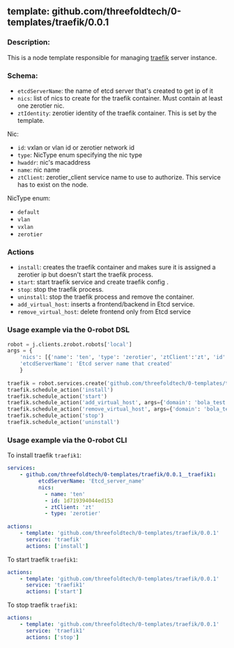 ## template: github.com/threefoldtech/0-templates/traefik/0.0.1

### Description:
This is a node template responsible for managing [traefik](https://docs.traefik.io/) server instance.

### Schema:
- `etcdServerName`: the name of etcd server that's created to get ip of it
- `nics`: list of nics to create for the traefik container. Must contain at least one zerotier nic.
- `ztIdentity`: zerotier identity of the traefik container. This is set by the template.

Nic:
- `id`: vxlan or vlan id or zerotier network id
- `type`: NicType enum specifying the nic type
- `hwaddr`: nic's macaddress
- `name`: nic name
- `ztClient`: zerotier_client service name to use to authorize. This service has to exist on the node.

NicType enum: 
- `default` 
- `vlan`
- `vxlan`
- `zerotier`

### Actions

- `install`: creates the traefik container and makes sure it is assigned a zerotier ip but doesn't start the traefik process.
- `start`: start traefik service and create traefik config .
- `stop`: stop the traefik process.
- `uninstall`: stop the traefik process and remove the container.
- `add_virtual_host`: inserts a frontend/backend in Etcd service.
- `remove_virtual_host`: delete frontend only from Etcd service


### Usage example via the 0-robot DSL

```python
robot = j.clients.zrobot.robots['local']
args = {
    'nics': [{'name': 'ten', 'type': 'zerotier', 'ztClient':'zt', 'id': '1d719394044ed153'}],
    'etcdServerName': 'Etcd server name that created'
    }  
    
traefik = robot.services.create('github.com/threefoldtech/0-templates/traefik/0.0.1', 'traefik1', data=args)
traefik.schedule_action('install')
traefik.schedule_action('start')
traefik.schedule_action('add_virtual_host', args={'domain': 'bola_test.com', 'ip':'10.147.17.198'})
traefik.schedule_action('remove_virtual_host', args={'domain': 'bola_test.com'})
traefik.schedule_action('stop')
traefik.schedule_action('uninstall')
```


### Usage example via the 0-robot CLI

To install traefik `traefik1`:

```yaml
services:
    - github.com/threefoldtech/0-templates/traefik/0.0.1__traefik1:
          etcdServerName: 'Etcd_server_name'
          nics:
            - name: 'ten'
            - id: 1d719394044ed153
            - ztClient: 'zt'
            - type: 'zerotier'
          
actions:
    - template: 'github.com/threefoldtech/0-templates/traefik/0.0.1'
      service: 'traefik'
      actions: ['install']

```


To start  traefik `traefik1`:

```yaml
actions:
    - template: 'github.com/threefoldtech/0-templates/traefik/0.0.1'
      service: 'traefik1'
      actions: ['start']

```


To stop  traefik `traefik1`:

```yaml
actions:
    - template: 'github.com/threefoldtech/0-templates/traefik/0.0.1'
      service: 'traefik1'
      actions: ['stop']

```